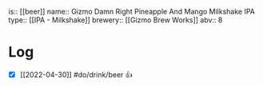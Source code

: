 is:: [[beer]]
name:: Gizmo Damn Right Pineapple And Mango Milkshake IPA
type:: [[IPA - Milkshake]]
brewery:: [[Gizmo Brew Works]]
abv:: 8

# Log
- [x] [[2022-04-30]] #do/drink/beer 👍
